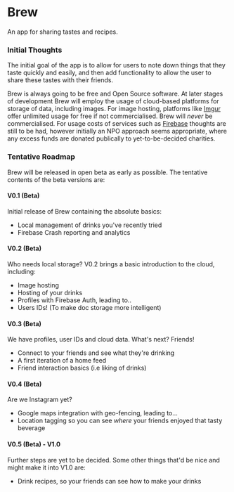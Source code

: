 # Brew
An app for sharing tastes and recipes. 

### Initial Thoughts
The initial goal of the app is to allow for users to note down things that they taste quickly and easily, and then add functionality to allow the user to share these tastes with their friends.

Brew is always going to be free and Open Source software. At later stages of development Brew will employ the usage of cloud-based platforms for storage of data, including images. For image hosting, platforms like [Imgur](https://imgur.com/) offer unlimited usage for free if not commercialised. Brew will _never_ be commercialised. For usage costs of services such as [Firebase](https://firebase.google.com/) thoughts are still to be had, however initially an NPO approach seems appropriate, where any excess funds are donated publically to yet-to-be-decided charities.

### Tentative Roadmap
Brew will be released in open beta as early as possible. The tentative contents of the beta versions are:

#### V0.1 (Beta)
Initial release of Brew containing the absolute basics:
- Local management of drinks you've recently tried
- Firebase Crash reporting and analytics

#### V0.2 (Beta)
Who needs local storage? V0.2 brings a basic introduction to the cloud, including:
- Image hosting 
- Hosting of your drinks
- Profiles with Firebase Auth, leading to..
- Users IDs! (To make doc storage more intelligent)

#### V0.3 (Beta)
We have profiles, user IDs and cloud data. What's next? Friends!
- Connect to your friends and see what they're drinking
- A first iteration of a home feed
- Friend interaction basics (i.e liking of drinks)

#### V0.4 (Beta)
Are we Instagram yet?
- Google maps integration with geo-fencing, leading to...
- Location tagging so you can see _where_ your friends enjoyed that tasty beverage

#### V0.5 (Beta) - V1.0
Further steps are yet to be decided. Some other things that'd be nice and might make it into V1.0 are:
- Drink recipes, so your friends can see how to make your drinks
